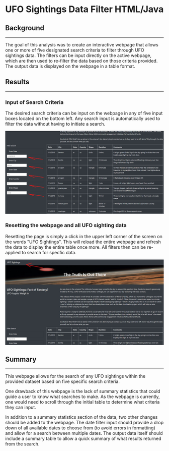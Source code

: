 # UFO Sightings Data Filter HTML/Java

## Background
----------------

The goal of this analysis was to create an interactive webpage that allows one or more of five designated search criteria to filter through UFO sightings data. The filters can be input directly on the active webpage, which are then used to re-filter the data based on those criteria provided. The output data is displayed on the webpage in a table format.

## Results
-----------------

### **Input of Search Criteria**


The desired search criteria can be input on the webpage in any of five input boxes located on the bottom left. Any search input is automatically used to filter the data without having to initiate a search. 

![Webpage search input](/Pictures/Webpage_Search.png)

### **Resetting the webpage and all UFO sighting data**

Resetting the page is simply a click in the upper left corner of the screen on the words "UFO Sightings". This will reload the entire webpage and refresh the data to display the entire table once more. All filters then can be re-applied to search for specfic data.

![Reset the webpage](/Pictures/reset_webpage.png)

## Summary
___________________

This webpage allows for the search of any UFO sightings within the provided dataset based on five specific search criteria.

One drawback of this webpage is the lack of summary statistics that could guide a user to know what searches to make. As the webpage is currently, one would need to scroll through the initial table to determine what criteria they can input. 

In addition to a summary statistics section of the data, two other changes should be added to the webpage. The date filter input should provide a drop down of all available dates to choose from (to avoid errors in formatting) and allow for a search between multiple dates. The output data itself should include a summary table to allow a quick summary of what results returned from the search. 